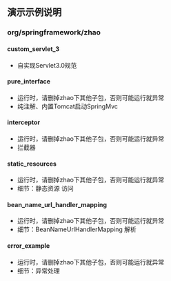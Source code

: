 





## 演示示例说明
### org/springframework/zhao
#### custom_servlet_3

- 自实现Servlet3.0规范



#### pure_interface

- 运行时，请删掉zhao下其他子包，否则可能运行就异常
- 纯注解、内置Tomcat启动SpringMvc


#### interceptor

- 运行时，请删掉zhao下其他子包，否则可能运行就异常
- 拦截器

#### static_resources

- 运行时，请删掉zhao下其他子包，否则可能运行就异常
- 细节：静态资源 访问


#### bean_name_url_handler_mapping

- 运行时，请删掉zhao下其他子包，否则可能运行就异常
- 细节：BeanNameUrlHandlerMapping 解析




#### error_example

- 运行时，请删掉zhao下其他子包，否则可能运行就异常
- 细节：异常处理
















